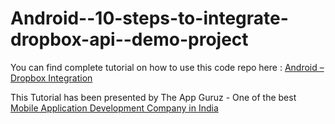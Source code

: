 Android--10-steps-to-integrate-dropbox-api--demo-project
========================================================

You can find complete tutorial on how to use this code repo here : <a href="http://www.theappguruz.com/blog/10-steps-integrate-dropbox-api-android">Android – Dropbox Integration</a>

This Tutorial has been presented by The App Guruz - One of the best <a href="http://www.theappguruz.com/mobile-application-development/">Mobile Application Development Company in India</a>
